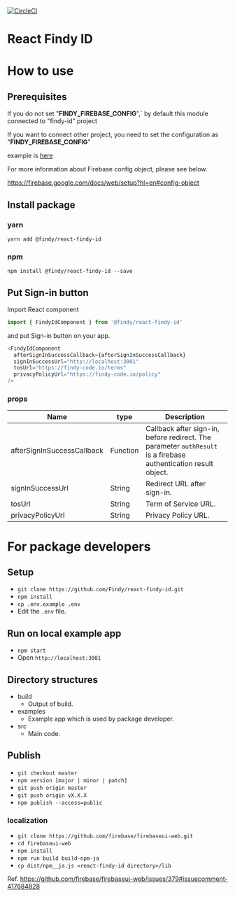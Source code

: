 [![CircleCI](https://circleci.com/gh/Findy/react-findy-id/tree/master.svg?style=svg)](https://circleci.com/gh/Findy/react-findy-id/tree/master)

# React Findy ID

# How to use

## Prerequisites

If you do not set "__FINDY_FIREBASE_CONFIG__",`
by default this module connected to "findy-id" project

If you want to connect other project,
you need to set the configuration as "__FINDY_FIREBASE_CONFIG__"

example is [here](https://github.com/Findy/react-findy-id/blob/master/examples/src/index.html)

For more information about Firebase config object, please see below.

https://firebase.google.com/docs/web/setup?hl=en#config-object

## Install package

### yarn

`yarn add @findy/react-findy-id`

### npm

`npm install @findy/react-findy-id --save`

## Put Sign-in button

Import React component

```javascript
import { FindyIdComponent } from '@findy/react-findy-id'
```

and put Sign-in button on your app.

```javascript
<FindyIdComponent
  afterSignInSuccessCallback={afterSignInSuccessCallback}
  signInSuccessUrl="http://localhost:3001"
  tosUrl="https://findy-code.io/terms"
  privacyPolicyUrl="https://findy-code.io/policy"
/>
```

### props

Name|type|Description
----|----|----
afterSignInSuccessCallback|Function|Callback after sign-in, before redirect. The parameter `authResult` is a firebase authentication result object.
signInSuccessUrl|String|Redirect URL after sign-in.
tosUrl|String|Term of Service URL.
privacyPolicyUrl|String|Privacy Policy URL.

# For package developers

## Setup

- `git clone https://github.com/Findy/react-findy-id.git`
- `npm install`
- `cp .env.example .env`
- Edit the `.env` file.

## Run on local example app

- `npm start`
- Open `http://localhost:3001`

## Directory structures

- build
    - Output of build.
- examples
    - Example app which is used by package developer.
- src
    - Main code.

## Publish

- `git checkout master`
- `npm version [major | minor | patch]`
- `git push origin master`
- `git push origin vX.X.X`
- `npm publish --access=public`

### localization

- `git clone https://github.com/firebase/firebaseui-web.git`
- `cd firebaseui-web`
- `npm install`
- `npm run build build-npm-ja`
- `cp dist/npm__ja.js <react-findy-id directory>/lib`

Ref. https://github.com/firebase/firebaseui-web/issues/379#issuecomment-417684828
